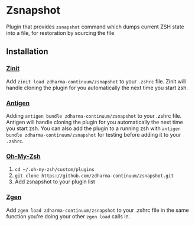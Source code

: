 # Zsnapshot

Plugin that provides `zsnapshot` command which dumps current ZSH state into a file, for restoration by sourcing the file

## Installation

### [Zinit](https://github.com/zdharma-continuum/zinit)

Add `zinit load zdharma-continuum/zsnapshot` to your `.zshrc` file. Zinit will handle
cloning the plugin for you automatically the next time you start zsh.

### [Antigen](https://github.com/zsh-users/antigen)

Adding `antigen bundle zdharma-continuum/zsnapshot` to your .zshrc file. Antigen will handle cloning the plugin for you automatically the next time you start zsh. You can also add the plugin to a running zsh with `antigen bundle zdharma-continuum/zsnapshot` for testing before adding it to your `.zshrc`.

### [Oh-My-Zsh](http://ohmyz.sh/)

1. `cd ~/.oh-my-zsh/custom/plugins`
2. `git clone https://github.com/zdharma-continuum/zsnapshot.git`
3. Add zsnapshot to your plugin list

### [Zgen](https://github.com/tarjoilija/zgen)

Add `zgen load zdharma-continuum/zsnapshot` to your .zshrc file in the same function you're doing your other `zgen load` calls in.
